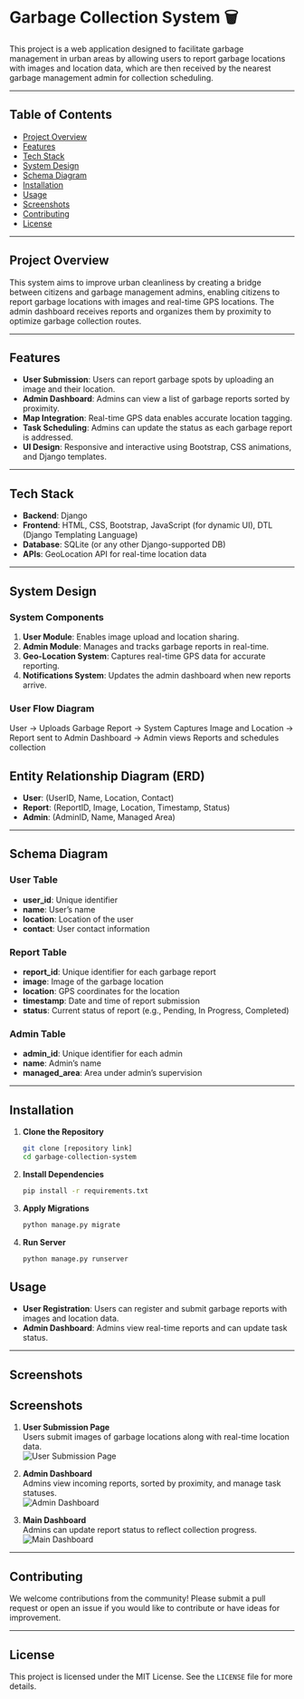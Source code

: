 ﻿# Garbage Collection System 🗑️

This project is a web application designed to facilitate garbage management in urban areas by allowing users to report garbage locations with images and location data, which are then received by the nearest garbage management admin for collection scheduling.

---

## Table of Contents
- [Project Overview](#project-overview)
- [Features](#features)
- [Tech Stack](#tech-stack)
- [System Design](#system-design)
- [Schema Diagram](#schema-diagram)
- [Installation](#installation)
- [Usage](#usage)
- [Screenshots](#screenshots)
- [Contributing](#contributing)
- [License](#license)

---

## Project Overview
This system aims to improve urban cleanliness by creating a bridge between citizens and garbage management admins, enabling citizens to report garbage locations with images and real-time GPS locations. The admin dashboard receives reports and organizes them by proximity to optimize garbage collection routes.

---

## Features
- **User Submission**: Users can report garbage spots by uploading an image and their location.
- **Admin Dashboard**: Admins can view a list of garbage reports sorted by proximity.
- **Map Integration**: Real-time GPS data enables accurate location tagging.
- **Task Scheduling**: Admins can update the status as each garbage report is addressed.
- **UI Design**: Responsive and interactive using Bootstrap, CSS animations, and Django templates.

---

## Tech Stack
- **Backend**: Django
- **Frontend**: HTML, CSS, Bootstrap, JavaScript (for dynamic UI), DTL (Django Templating Language)
- **Database**: SQLite (or any other Django-supported DB)
- **APIs**: GeoLocation API for real-time location data

---

## System Design

### System Components
1. **User Module**: Enables image upload and location sharing.
2. **Admin Module**: Manages and tracks garbage reports in real-time.
3. **Geo-Location System**: Captures real-time GPS data for accurate reporting.
4. **Notifications System**: Updates the admin dashboard when new reports arrive.

### User Flow Diagram

User -> Uploads Garbage Report -> System Captures Image and Location
     -> Report sent to Admin Dashboard -> Admin views Reports and schedules collection
## Entity Relationship Diagram (ERD)
- **User**: (UserID, Name, Location, Contact)
- **Report**: (ReportID, Image, Location, Timestamp, Status)
- **Admin**: (AdminID, Name, Managed Area)

---

## Schema Diagram

### User Table
- **user_id**: Unique identifier
- **name**: User’s name
- **location**: Location of the user
- **contact**: User contact information

### Report Table
- **report_id**: Unique identifier for each garbage report
- **image**: Image of the garbage location
- **location**: GPS coordinates for the location
- **timestamp**: Date and time of report submission
- **status**: Current status of report (e.g., Pending, In Progress, Completed)

### Admin Table
- **admin_id**: Unique identifier for each admin
- **name**: Admin’s name
- **managed_area**: Area under admin’s supervision

---

## Installation

1. **Clone the Repository**
    ```bash
    git clone [repository link]
    cd garbage-collection-system
    ```

2. **Install Dependencies**
    ```bash
    pip install -r requirements.txt
    ```

3. **Apply Migrations**
    ```bash
    python manage.py migrate
    ```

4. **Run Server**
    ```bash
    python manage.py runserver
    ```
## Usage

- **User Registration**: Users can register and submit garbage reports with images and location data.
- **Admin Dashboard**: Admins view real-time reports and can update task status.

---

## Screenshots
## Screenshots

1. **User Submission Page**  
   Users submit images of garbage locations along with real-time location data.  
   ![User Submission Page](https://github.com/vidyansh07/EcoClean/blob/main/screenshots/Screenshot%202024-11-01%20155023.png)

2. **Admin Dashboard**  
   Admins view incoming reports, sorted by proximity, and manage task statuses.  
   ![Admin Dashboard](https://github.com/vidyansh07/EcoClean/blob/main/screenshots/Screenshot%202024-11-01%20155141.png)

3. **Main Dashboard**  
   Admins can update report status to reflect collection progress.  
   ![Main Dashboard](https://github.com/vidyansh07/EcoClean/blob/main/screenshots/Screenshot%202024-11-01%20152605.png)

---

## Contributing

We welcome contributions from the community! Please submit a pull request or open an issue if you would like to contribute or have ideas for improvement.

---

## License

This project is licensed under the MIT License. See the `LICENSE` file for more details.
